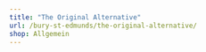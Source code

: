 ```yaml
---
title: "The Original Alternative"
url: /bury-st-edmunds/the-original-alternative/
shop: Allgemein
---
```

